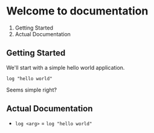 Welcome to documentation
=========================
1. Getting Started
2. Actual Documentation

## Getting Started
We'll start with a simple hello world application.
```
log "hello world"
```
Seems simple right?

## Actual Documentation
* `log <arg>` = `log "hello world"`

